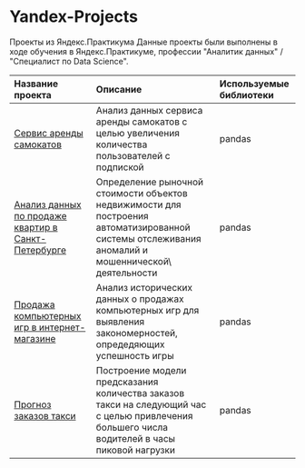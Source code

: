 # Yandex-Projects
Проекты из Яндекс.Практикума
Данные проекты были выполнены в ходе обучения в Яндекс.Практикуме, профессии "Аналитик данных" / "Специалист по Data Science".

| Название проекта        | Описание                                                        | Используемые библиотеки       |
| :--------------------   | :---------------------                                      |:---------------------------|
| [Сервис аренды самокатов](Scooters) |Анализ данных сервиса аренды самокатов с целью увеличения количества пользователей с подпиской                              | pandas                       |
| [Анализ данных по продаже квартир в Санкт-Петербурге](Real_estate)| Определение рыночной стоимости объектов недвижимости для построения автоматизированной системы отслеживания аномалий и мошеннической\ деятельности | pandas |
| [Продажа компьютерных игр в интернет-магазине](Computer_games_sales)|Анализ исторических данных о продажах компьютерных игр для выявления закономерностей, опредедяющих успешность игры|pandas|
|  [Прогноз заказов такси](Taxi_forecast) | Построение модели предсказания количества заказов такси на следующий час с целью привлечения большего числа водителей в часы пиковой нагрузки  |pandas   |

